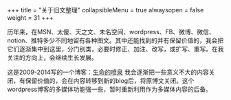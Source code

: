 +++
title = "关于旧文整理"
collapsibleMenu = true
alwaysopen = false
weight = 31
+++

历年来，在MSN、太傻、天之文、未名空间、wordpress、FB、微博、微信、notion、推特多少不同地留有各种图文。其中还能找到的并有保留价值的，我会把它们逐渐集中到这里，分门别类，必要时修正、加注、改写，或扩写、重写。在我关注的方向上，会继续生长发展。

这是2009-2014写的一个博客：<a href="https://boydog.wordpress.com/" target="_blank" rel="noopener noreferrer">生命的喷泉</a> 我会逐渐把一些意义不大的内容关闭，有保留价值的，会在内容转移到新的blog后，将原博文关闭。这个wordpress博客的多媒体功能强一些，暂时重新利用作为多媒体内容的后备。